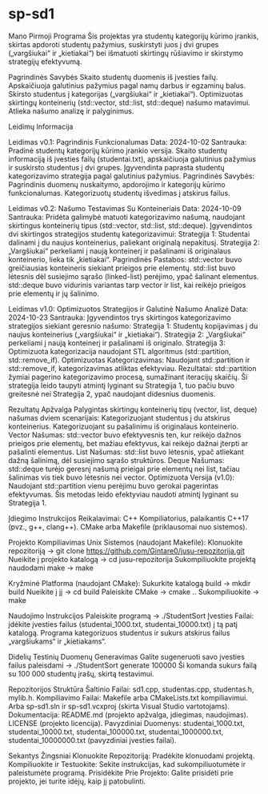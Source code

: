 # sp-sd1
Mano Pirmoji Programa
Šis projektas yra studentų kategorijų kūrimo įrankis, skirtas apdoroti studentų pažymius, suskirstyti juos į dvi grupes („vargšiukai“ ir „kietiakai“) bei išmatuoti skirtingų rūšiavimo ir skirstymo strategijų efektyvumą.

Pagrindinės Savybės
Skaito studentų duomenis iš įvesties failų.
Apskaičiuoja galutinius pažymius pagal namų darbus ir egzaminų balus.
Skirsto studentus į kategorijas („vargšiukai“ ir „kietiakai“).
Optimizuotas skirtingų konteinerių (std::vector, std::list, std::deque) našumo matavimui.
Atlieka našumo analizę ir palyginimus.

Leidimų Informacija

Leidimas v0.1: Pagrindinis Funkcionalumas
Data: 2024-10-02
Santrauka:
Pradinė studentų kategorijų kūrimo įrankio versija.
Skaito studentų informaciją iš įvesties failų (studentai.txt), apskaičiuoja galutinius pažymius ir suskirsto studentus į dvi grupes.
Įgyvendinta paprasta studentų kategorizavimo strategija pagal galutinius pažymius.
Pagrindinės Savybės:
Pagrindinis duomenų nuskaitymo, apdorojimo ir kategorijų kūrimo funkcionalumas.
Kategorizuotų studentų išvedimas į atskirus failus.

Leidimas v0.2: Našumo Testavimas Su Konteineriais
Data: 2024-10-09
Santrauka:
Pridėta galimybė matuoti kategorizavimo našumą, naudojant skirtingus konteinerių tipus (std::vector, std::list, std::deque).
Įgyvendintos dvi skirtingos strategijos studentų kategorizavimui:
Strategija 1: Studentai dalinami į du naujus konteinerius, paliekant originalą nepakitusį.
Strategija 2: „Vargšiukai“ perkeliami į naują konteinerį ir pašalinami iš originalaus konteinerio, lieka tik „kietiakai“.
Pagrindinės Pastabos:
std::vector buvo greičiausias konteineris siekiant prieigos prie elementų.
std::list buvo lėtesnis dėl susiejimo sąrašo (linked-list) perėjimo, ypač šalinant elementus.
std::deque buvo vidurinis variantas tarp vector ir list, kai reikėjo prieigos prie elementų ir jų šalinimo.

Leidimas v1.0: Optimizuotos Strategijos ir Galutinė Našumo Analizė
Data: 2024-10-23
Santrauka:
Įgyvendintos trys skirtingos kategorizavimo strategijos siekiant geresnio našumo:
Strategija 1: Studentų kopijavimas į du naujus konteinerius („vargšiukai“ ir „kietiakai“).
Strategija 2: „Vargšiukai“ perkeliami į naują konteinerį ir pašalinami iš originalo.
Strategija 3: Optimizuota kategorizacija naudojant STL algoritmus (std::partition, std::remove_if).
Optimizuotas Kategorizavimas:
Naudojant std::partition ir std::remove_if, kategorizavimas atliktas efektyviau.
Rezultatai:
std::partition žymiai pagerino kategorizavimo procesą, sumažinant iteracijų skaičių.
Ši strategija leido taupyti atmintį lyginant su Strategija 1, tuo pačiu buvo greitesnė nei Strategija 2, ypač naudojant didesnius duomenis.

Rezultatų Apžvalga
Palygintas skirtingų konteinerių tipų (vector, list, deque) našumas dviem scenarijais:
Kategorizuojant studentus į du atskirus konteinerius.
Kategorizuojant su pašalinimu iš originalaus konteinerio.
Vector Našumas:
std::vector buvo efektyvesnis ten, kur reikėjo dažnos prieigos prie elementų, bet mažiau efektyvus, kai reikėjo dažnai įterpti ar pašalinti elementus.
List Našumas:
std::list buvo lėtesnis, ypač atliekant dažną šalinimą, dėl susiejimo sąrašo struktūros.
Deque Našumas:
std::deque turėjo geresnį našumą prieigai prie elementų nei list, tačiau šalinimas vis tiek buvo lėtesnis nei vector.
Optimizuota Versija (v1.0):
Naudojant std::partition vienu perėjimu buvo gerokai pagerintas efektyvumas.
Šis metodas leido efektyviau naudoti atmintį lyginant su Strategija 1.

Įdiegimo Instrukcijos
Reikalavimai: C++ Kompiliatorius, palaikantis C++17 (pvz., g++, clang++). CMake arba Makefile (priklausomai nuo sistemos).

Projekto Kompiliavimas
Unix Sistemos (naudojant Makefile):
Klonuokite repozitoriją -> git clone https://github.com/Gintare0/jusu-repozitorija.git
Nueikite į projekto katalogą -> cd jusu-repozitorija
Sukompiliuokite projektą naudodami make -> make

Kryžminė Platforma (naudojant CMake):
Sukurkite katalogą build -> mkdir build
Nueikite į jį -> cd build
Paleiskite CMake -> cmake ..
Sukompiliuokite -> make

Naudojimo Instrukcijos
Paleiskite programą -> ./StudentSort
Įvesties Failai: įdėkite įvesties failus (studentai_1000.txt, studentai_10000.txt) į tą patį katalogą. Programa kategorizuos studentus ir sukurs atskirus failus „vargšiukams“ ir „kietiakams“.

Didelių Testinių Duomenų Generavimas
Galite sugeneruoti savo įvesties failus paleisdami -> ./StudentSort generate 100000
Ši komanda sukurs failą su 100 000 studentų įrašų, skirtą testavimui.

Repozitorijos Struktūra
Šaltinio Failai: sd1.cpp, studentas.cpp, studentas.h, mylib.h.
Kompiliavimo Failai: Makefile arba CMakeLists.txt kompiliavimui. Arba sp-sd1.sln ir sp-sd1.vcxproj (skirta Visual Studio vartotojams).
Dokumentacija: README.md (projekto apžvalga, įdiegimas, naudojimas). LICENSE (projekto licencija).
Pavyzdiniai Duomenys: studentai_1000.txt, studentai_10000.txt, studentai_100000.txt, studentai_1000000.txt, studentai_10000000.txt (pavyzdiniai įvesties failai).

Sekantys Žingsniai
Klonuokite Repozitoriją: Pradėkite klonuodami projektą.
Kompiliuokite ir Testuokite: Sekite instrukcijas, kad sukompiliuotumėte ir paleistumėte programą.
Prisidėkite Prie Projekto: Galite prisidėti prie projekto, jei turite idėjų, kaip jį patobulinti.

